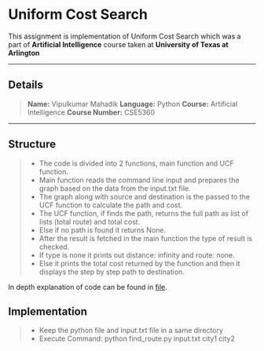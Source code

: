 Uniform Cost Search
===================


This assignment is implementation of Uniform Cost Search which was a part of **Artificial Intelligence** course taken at **University of Texas at Arlington**

----------


Details
-------------
> **Name:** Vipulkumar Mahadik
> **Language:** Python
> **Course:** Artificial Intelligence
> **Course Number:** CSE5360


----------


Structure
-------------
>- The code is divided into 2 functions, main function and UCF function.
>- Main function reads the command line input and prepares the graph based on the data from the input.txt file.
>- The graph along with source and destination is the passed to the UCF function to calculate the path and cost.
>- The UCF function, if finds the path, returns the full path as list of lists (total route) and total cost.
>- Else if no path is found it returns None.
>- After the result is fetched in the main function the type of result is checked.
>- If type is none it prints out distance: infinity and route: none.
>- Else it prints the total cost returned by the function and then it displays the step by step path to destination.


In depth explanation of code can be found in [file]().



Implementation
-------------
>- Keep the python file and input.txt file in a same directory
>- Execute Command:
>python find_route.py input.txt city1 city2
